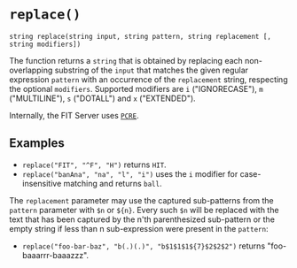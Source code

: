 # `replace()`

```
string replace(string input, string pattern, string replacement [, string modifiers])
```

The function returns a `string` that is obtained by replacing each non-overlapping substring
of the `input` that matches the given regular expression `pattern` with an occurrence of the `replacement` string,
respecting the optional `modifiers`. Supported modifiers are `i` ("IGNORECASE"), `m` ("MULTILINE"), `s` ("DOTALL") and `x` ("EXTENDED").

Internally, the FIT Server uses [`PCRE`](http://www.pcre.org/original/doc/html/pcresyntax.html).

## Examples

* `replace("FIT", "^F", "H")` returns `HIT`.
* `replace("banAna", "na", "l", "i")` uses the `i` modifier for case-insensitive matching and returns `ball`.

The `replacement` parameter may use the captured sub-patterns from the `pattern` parameter
with `$n` or `${n}`. Every such `$n` will be replaced with the text that has been captured
by the n'th parenthesized sub-pattern or the empty string if less than n sub-expression were
present in the `pattern`:

* `replace("foo-bar-baz", "b(.)(.)", "b$1$1$1${7}$2$2$2")` returns "foo-baaarrr-baaazzz".
